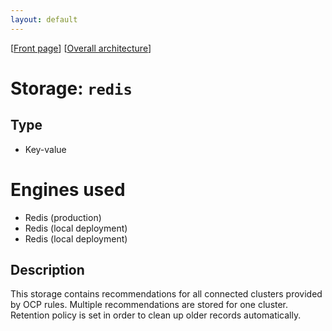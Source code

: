 ```yaml
---
layout: default
---
```

\[[Front page](../overall-architecture.html)\] \[[Overall architecture](../overall-architecture.html)\]



# Storage: `redis`



## Type

* Key-value



# Engines used

* Redis (production)
* Redis (local deployment)
* Redis (local deployment)



## Description

This storage contains recommendations for all connected clusters provided by
OCP rules. Multiple recommendations are stored for one cluster. Retention
policy is set in order to clean up older records automatically.
